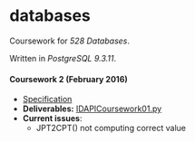 # databases

Coursework for _528 Databases_.

Written in _PostgreSQL 9.3.11_.

#### Coursework 2 (February 2016)

- [Specification](cwk2-spec.pdf)
- __Deliverables:__ [IDAPICoursework01.py](IDAPICoursework01.py)
- __Current issues__:
  - JPT2CPT() not computing correct value
